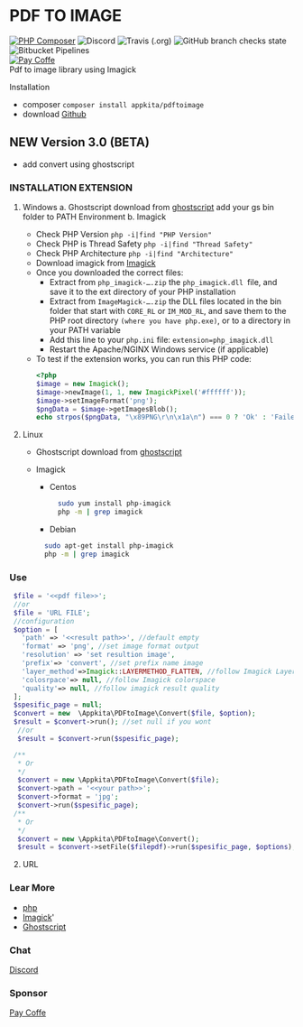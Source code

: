 # PDF TO IMAGE

[![PHP Composer](https://github.com/gunantos/pdftoimage-php/actions/workflows/php.yml/badge.svg)](https://github.com/gunantos/pdftoimage-php/actions/workflows/php.yml)
![Discord](https://img.shields.io/discord/846036920811126844?style=plastic)
![Travis (.org)](https://img.shields.io/travis/gunantos/pdftoimage-php?style=plastic)
![GitHub branch checks state](https://img.shields.io/github/checks-status/gunantos/pdftoimage-php/main?style=plastic)
![Bitbucket Pipelines](https://img.shields.io/bitbucket/pipelines/andtho89/pdftoimage-php/main)<br>
<a href="https://sponsor.app-kita.net" target="_blank"><img src="https://img.shields.io/github/sponsors/gunantos?logo=gunantos&style=for-the-badge" title="Pay Coffe" /></a><br>
Pdf to image library using Imagick<br>

Installation

- composer
  `composer install appkita/pdftoimage`
- download [Github](https://github.com/gunantos/pdftoimage-php/releases)

## NEW Version 3.0 (BETA)

- add convert using ghostscript

### INSTALLATION EXTENSION

1. Windows
   a. Ghostscript
   download from [ghostscript](https://www.ghostscript.com/download/gsdnld.html)
   add your gs bin folder to PATH Environment
   b. Imagick

   - Check PHP Version `php -i|find "PHP Version"`
   - Check PHP is Thread Safety `php -i|find "Thread Safety"`
   - Check PHP Architecture `php -i|find "Architecture"`
   - Download imagick from [Imagick](https://pecl.php.net/package/imagick)
   - Once you downloaded the correct files:
     - Extract from `php_imagick-….zip` the `php_imagick.dll `file, and save it to the ext directory of your PHP installation
     - Extract from `ImageMagick-….zip` the DLL files located in the bin folder that start with `CORE_RL` or `IM_MOD_RL`, and save them to the PHP root directory `(where you have php.exe)`, or to a directory in your PATH variable
     - Add this line to your `php.ini` file: `extension=php_imagick.dll`
     - Restart the Apache/NGINX Windows service (if applicable)
   - To test if the extension works, you can run this PHP code:
     ```php
     <?php
     $image = new Imagick();
     $image->newImage(1, 1, new ImagickPixel('#ffffff'));
     $image->setImageFormat('png');
     $pngData = $image->getImagesBlob();
     echo strpos($pngData, "\x89PNG\r\n\x1a\n") === 0 ? 'Ok' : 'Failed';
     ```

2. Linux

   - Ghostscript
     download from [ghostscript](https://www.ghostscript.com/download/gsdnld.html)
   - Imagick

     - Centos
       ```sh
         sudo yum install php-imagick
         php -m | grep imagick
       ```
     - Debian

     ```sh
       sudo apt-get install php-imagick
       php -m | grep imagick
     ```

### Use

```php
 $file = '<<pdf file>>';
 //or
 $file = 'URL FILE';
 //configuration
 $option = [
   'path' => '<<result path>>', //default empty
   'format' => 'png', //set image format output
   'resolution' => 'set resultion image',
   'prefix'=> 'convert', //set prefix name image
   'layer_method'=>Imagick::LAYERMETHOD_FLATTEN, //follow Imagick Layer Method
   'colosrpace'=> null, //follow Imagick colorspace
   'quality'=> null, //follow imagick result quality
 ];
 $spesific_page = null;
 $convert = new  \Appkita\PDFtoImage\Convert($file, $option);
 $result = $convert->run(); //set null if you wont
  //or
  $result = $convert->run($spesific_page);

 /**
  * Or
  */
  $convert = new \Appkita\PDFtoImage\Convert($file);
  $convert->path = '<<your path>>';
  $convert->format = 'jpg';
  $convert->run($spesific_page);
 /**
  * Or
  */
  $convert = new \Appkita\PDFtoImage\Convert();
  $result = $convert->setFile($filepdf)->run($spesific_page, $options); // if is_string $options return $path output
```

2. URL

### Lear More

- [php](https://www.php.net/manual/en)
- [Imagick](https://www.php.net/manual/en/book.imagick.php)'
- [Ghostscript](https://www.ghostscript.com/download/gsdnld.html)

### Chat

[Discord](https://discord.gg/bXUWCSaw)

### Sponsor

[Pay Coffe](https://sponsor.app-kita.net)
